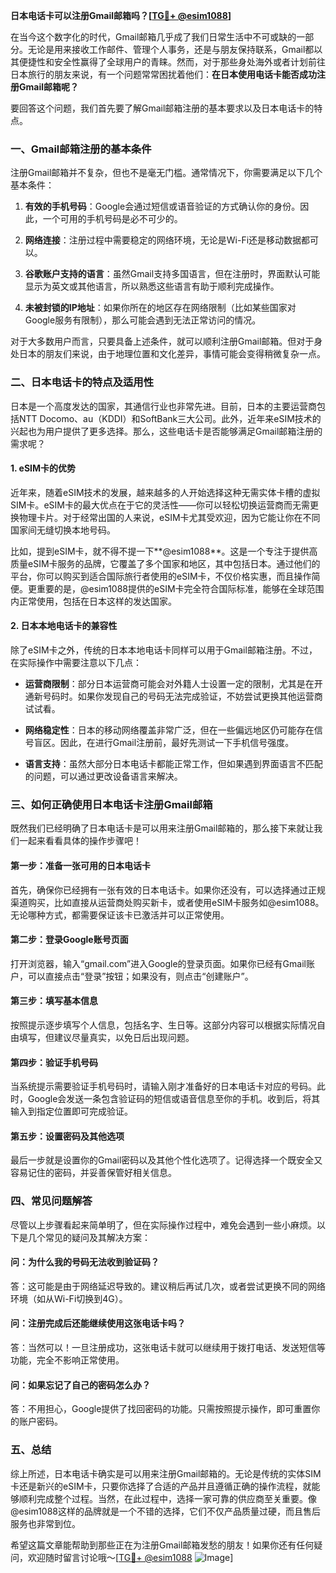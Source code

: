 **日本电话卡可以注册Gmail邮箱吗？[[TG💪+ @esim1088](https://t.me/s/esim1088)]**

在当今这个数字化的时代，Gmail邮箱几乎成了我们日常生活中不可或缺的一部分。无论是用来接收工作邮件、管理个人事务，还是与朋友保持联系，Gmail都以其便捷性和安全性赢得了全球用户的青睐。然而，对于那些身处海外或者计划前往日本旅行的朋友来说，有一个问题常常困扰着他们：**在日本使用电话卡能否成功注册Gmail邮箱呢？**

要回答这个问题，我们首先要了解Gmail邮箱注册的基本要求以及日本电话卡的特点。

### **一、Gmail邮箱注册的基本条件**

注册Gmail邮箱并不复杂，但也不是毫无门槛。通常情况下，你需要满足以下几个基本条件：

1. **有效的手机号码**：Google会通过短信或语音验证的方式确认你的身份。因此，一个可用的手机号码是必不可少的。
   
2. **网络连接**：注册过程中需要稳定的网络环境，无论是Wi-Fi还是移动数据都可以。

3. **谷歌账户支持的语言**：虽然Gmail支持多国语言，但在注册时，界面默认可能显示为英文或其他语言，所以熟悉这些语言有助于顺利完成操作。

4. **未被封锁的IP地址**：如果你所在的地区存在网络限制（比如某些国家对Google服务有限制），那么可能会遇到无法正常访问的情况。

对于大多数用户而言，只要具备上述条件，就可以顺利注册Gmail邮箱。但对于身处日本的朋友们来说，由于地理位置和文化差异，事情可能会变得稍微复杂一点。

### **二、日本电话卡的特点及适用性**

日本是一个高度发达的国家，其通信行业也非常先进。目前，日本的主要运营商包括NTT Docomo、au（KDDI）和SoftBank三大公司。此外，近年来eSIM技术的兴起也为用户提供了更多选择。那么，这些电话卡是否能够满足Gmail邮箱注册的需求呢？

#### **1. eSIM卡的优势**
近年来，随着eSIM技术的发展，越来越多的人开始选择这种无需实体卡槽的虚拟SIM卡。eSIM卡的最大优点在于它的灵活性——你可以轻松切换运营商而无需更换物理卡片。对于经常出国的人来说，eSIM卡尤其受欢迎，因为它能让你在不同国家间无缝切换本地号码。

比如，提到eSIM卡，就不得不提一下**@esim1088**。这是一个专注于提供高质量eSIM卡服务的品牌，它覆盖了多个国家和地区，其中包括日本。通过他们的平台，你可以购买到适合国际旅行者使用的eSIM卡，不仅价格实惠，而且操作简便。更重要的是，@esim1088提供的eSIM卡完全符合国际标准，能够在全球范围内正常使用，包括在日本这样的发达国家。

#### **2. 日本本地电话卡的兼容性**
除了eSIM卡之外，传统的日本本地电话卡同样可以用于Gmail邮箱注册。不过，在实际操作中需要注意以下几点：

- **运营商限制**：部分日本运营商可能会对外籍人士设置一定的限制，尤其是在开通新号码时。如果你发现自己的号码无法完成验证，不妨尝试更换其他运营商试试看。
  
- **网络稳定性**：日本的移动网络覆盖非常广泛，但在一些偏远地区仍可能存在信号盲区。因此，在进行Gmail注册前，最好先测试一下手机信号强度。

- **语言支持**：虽然大部分日本电话卡都能正常工作，但如果遇到界面语言不匹配的问题，可以通过更改设备语言来解决。

### **三、如何正确使用日本电话卡注册Gmail邮箱**

既然我们已经明确了日本电话卡是可以用来注册Gmail邮箱的，那么接下来就让我们一起来看看具体的操作步骤吧！

#### **第一步：准备一张可用的日本电话卡**
首先，确保你已经拥有一张有效的日本电话卡。如果你还没有，可以选择通过正规渠道购买，比如直接从运营商处购买新卡，或者使用eSIM卡服务如@esim1088。无论哪种方式，都需要保证该卡已激活并可以正常使用。

#### **第二步：登录Google账号页面**
打开浏览器，输入“gmail.com”进入Google的登录页面。如果你已经有Gmail账户，可以直接点击“登录”按钮；如果没有，则点击“创建账户”。

#### **第三步：填写基本信息**
按照提示逐步填写个人信息，包括名字、生日等。这部分内容可以根据实际情况自由填写，但建议尽量真实，以免日后出现问题。

#### **第四步：验证手机号码**
当系统提示需要验证手机号码时，请输入刚才准备好的日本电话卡对应的号码。此时，Google会发送一条包含验证码的短信或语音信息至你的手机。收到后，将其输入到指定位置即可完成验证。

#### **第五步：设置密码及其他选项**
最后一步就是设置你的Gmail密码以及其他个性化选项了。记得选择一个既安全又容易记住的密码，并妥善保管好相关信息。

### **四、常见问题解答**

尽管以上步骤看起来简单明了，但在实际操作过程中，难免会遇到一些小麻烦。以下是几个常见的疑问及其解决方案：

#### **问：为什么我的号码无法收到验证码？**
答：这可能是由于网络延迟导致的。建议稍后再试几次，或者尝试更换不同的网络环境（如从Wi-Fi切换到4G）。

#### **问：注册完成后还能继续使用这张电话卡吗？**
答：当然可以！一旦注册成功，这张电话卡就可以继续用于拨打电话、发送短信等功能，完全不影响正常使用。

#### **问：如果忘记了自己的密码怎么办？**
答：不用担心，Google提供了找回密码的功能。只需按照提示操作，即可重置你的账户密码。

### **五、总结**

综上所述，日本电话卡确实是可以用来注册Gmail邮箱的。无论是传统的实体SIM卡还是新兴的eSIM卡，只要你选择了合适的产品并且遵循正确的操作流程，就能够顺利完成整个过程。当然，在此过程中，选择一家可靠的供应商至关重要。像@esim1088这样的品牌就是一个不错的选择，它们不仅产品质量过硬，而且售后服务也非常到位。

希望这篇文章能帮助到那些正在为注册Gmail邮箱发愁的朋友！如果你还有任何疑问，欢迎随时留言讨论哦～[[TG💪+ @esim1088](https://t.me/s/esim1088) ![Image](https://i.postimg.cc/4NQfJmqS/Snipaste-2025-05-13-00-14-12.png)]
